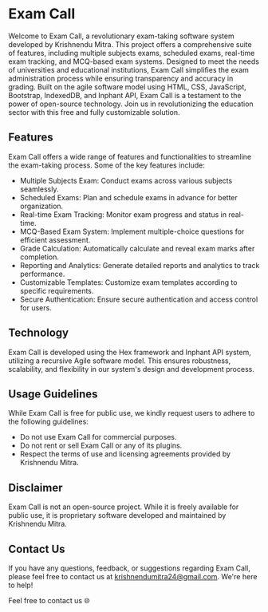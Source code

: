 # Exam Call

Welcome to Exam Call, a revolutionary exam-taking software system developed by Krishnendu Mitra. This project offers a comprehensive suite of features, including multiple subjects exams, scheduled exams, real-time exam tracking, and MCQ-based exam systems. Designed to meet the needs of universities and educational institutions, Exam Call simplifies the exam administration process while ensuring transparency and accuracy in grading. Built on the agile software model using HTML, CSS, JavaScript, Bootstrap, IndexedDB, and Inphant API, Exam Call is a testament to the power of open-source technology. Join us in revolutionizing the education sector with this free and fully customizable solution.

## Features
Exam Call offers a wide range of features and functionalities to streamline the exam-taking process. Some of the key features include:

- Multiple Subjects Exam: Conduct exams across various subjects seamlessly.
- Scheduled Exams: Plan and schedule exams in advance for better organization.
- Real-time Exam Tracking: Monitor exam progress and status in real-time.
- MCQ-Based Exam System: Implement multiple-choice questions for efficient assessment.
- Grade Calculation: Automatically calculate and reveal exam marks after completion.
- Reporting and Analytics: Generate detailed reports and analytics to track performance.
- Customizable Templates: Customize exam templates according to specific requirements.
- Secure Authentication: Ensure secure authentication and access control for users.

## Technology 
Exam Call is developed using the Hex framework and Inphant API system, utilizing a recursive Agile software model. This ensures robustness, scalability, and flexibility in our system's design and development process.

## Usage Guidelines
While Exam Call is free for public use, we kindly request users to adhere to the following guidelines:
- Do not use Exam Call for commercial purposes.
- Do not rent or sell Exam Call or any of its plugins.
- Respect the terms of use and licensing agreements provided by Krishnendu Mitra.

## Disclaimer
Exam Call is not an open-source project. While it is freely available for public use, it is proprietary software developed and maintained by Krishnendu Mitra.

## Contact Us
If you have any questions, feedback, or suggestions regarding Exam Call, please feel free to contact us at krishnendumitra24@gmail.com. We're here to help!

Feel free to contact us 🌐
